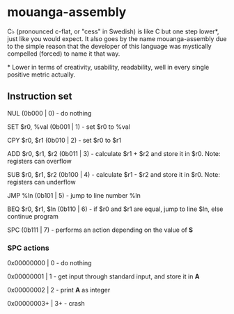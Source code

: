 # mouanga-assembly
C♭ (pronounced c-flat, or "cess" in Swedish) is like C but one step lower*, just like you would expect. It also goes by the name mouanga-assembly due to the simple reason that the developer of this language was mystically compelled (forced) to name it that way.

\* Lower in terms of creativity, usability, readability, well in every single positive metric actually.


## Instruction set


NUL                 (0b000 | 0) - do nothing

SET $r0, %val       (0b001 | 1) - set $r0 to %val

CPY $r0, $r1        (0b010 | 2) - set $r0 to $r1

ADD $r0, $r1, $r2   (0b011 | 3) - calculate $r1 + $r2 and store it in $r0. Note: registers can overflow

SUB $r0, $r1, $r2   (0b100 | 4) - calculate $r1 - $r2 and store it in $r0. Note: registers can underflow

JMP %ln             (0b101 | 5) - jump to line number %ln

BEQ $r0, $r1, $ln   (0b110 | 6) - if $r0 and $r1 are equal, jump to line $ln, else continue program

SPC                 (0b111 | 7) - performs an action depending on the value of **S**


### SPC actions

0x00000000  | 0  - do nothing

0x00000001  | 1  - get input through standard input, and store it in **A**

0x00000002  | 2  - print **A** as integer

0x00000003+ | 3+ - crash
